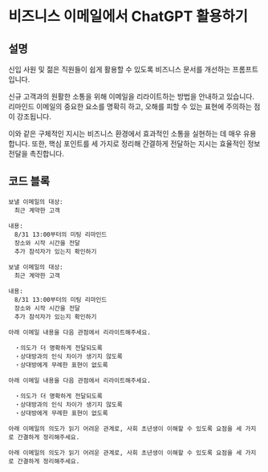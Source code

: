 # 비즈니스 이메일에서 ChatGPT 활용하기

## 설명
신입 사원 및 젊은 직원들이 쉽게 활용할 수 있도록 비즈니스 문서를 개선하는 프롬프트입니다.

신규 고객과의 원활한 소통을 위해 이메일을 리라이트하는 방법을 안내하고 있습니다. 리마인드 이메일의 중요한 요소를 명확히 하고, 오해를 피할 수 있는 표현에 주의하는 점이 강조됩니다.

이와 같은 구체적인 지시는 비즈니스 환경에서 효과적인 소통을 실현하는 데 매우 유용합니다. 또한, 핵심 포인트를 세 가지로 정리해 간결하게 전달하는 지시는 효율적인 정보 전달을 촉진합니다.

## 코드 블록

```plaintext
보낼 이메일의 대상:
　최근 계약한 고객

내용:
　8/31 13:00부터의 미팅 리마인드
　장소와 시작 시간을 전달
　추가 참석자가 있는지 확인하기
```

```plaintext
보낼 이메일의 대상:
　최근 계약한 고객

내용:
　8/31 13:00부터의 미팅 리마인드
　장소와 시작 시간을 전달
　추가 참석자가 있는지 확인하기
```

```plaintext
아래 이메일 내용을 다음 관점에서 리라이트해주세요.

　・의도가 더 명확하게 전달되도록
　・상대방과의 인식 차이가 생기지 않도록
　・상대방에게 무례한 표현이 없도록
```

```plaintext
아래 이메일 내용을 다음 관점에서 리라이트해주세요.

　・의도가 더 명확하게 전달되도록
　・상대방과의 인식 차이가 생기지 않도록
　・상대방에게 무례한 표현이 없도록
```

```plaintext
아래 이메일의 의도가 읽기 어려운 관계로, 사회 초년생이 이해할 수 있도록 요점을 세 가지로 간결하게 정리해주세요.
```

```plaintext
아래 이메일의 의도가 읽기 어려운 관계로, 사회 초년생이 이해할 수 있도록 요점을 세 가지로 간결하게 정리해주세요.
```